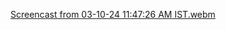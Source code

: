 [Screencast from 03-10-24 11:47:26 AM IST.webm](https://github.com/user-attachments/assets/b54048a3-de51-4c99-88f9-83a1ed07bbba)
